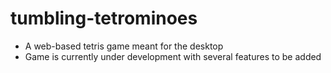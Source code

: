 # tumbling-tetrominoes
* A web-based tetris game meant for the desktop
* Game is currently under development with several features to be added

